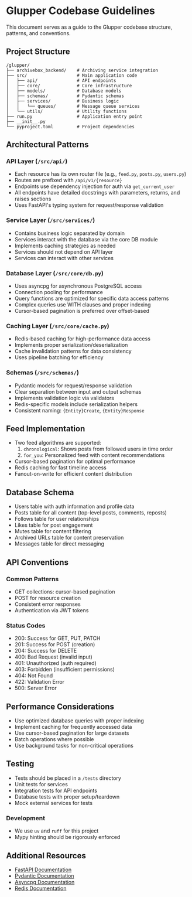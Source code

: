 # Glupper Codebase Guidelines

This document serves as a guide to the Glupper codebase structure, patterns, and conventions.

## Project Structure

```
/glupper/
├── archivebox_backend/    # Archiving service integration
├── src/                   # Main application code
│   ├── api/               # API endpoints
│   ├── core/              # Core infrastructure
│   ├── models/            # Database models
│   ├── schemas/           # Pydantic schemas
│   ├── services/          # Business logic
│   │   └── queues/        # Message queue services
│   └── utils/             # Utility functions
├── run.py                 # Application entry point
├── __init__.py
└── pyproject.toml         # Project dependencies
```

## Architectural Patterns

### API Layer (`/src/api/`)

- Each resource has its own router file (e.g., `feed.py`, `posts.py`, `users.py`)
- Routes are prefixed with `/api/v1/{resource}`
- Endpoints use dependency injection for auth via `get_current_user`
- All endpoints have detailed docstrings with parameters, returns, and raises sections
- Uses FastAPI's typing system for request/response validation

### Service Layer (`/src/services/`)

- Contains business logic separated by domain
- Services interact with the database via the core DB module
- Implements caching strategies as needed
- Services should not depend on API layer
- Services can interact with other services

### Database Layer (`/src/core/db.py`)

- Uses asyncpg for asynchronous PostgreSQL access
- Connection pooling for performance
- Query functions are optimized for specific data access patterns
- Complex queries use WITH clauses and proper indexing
- Cursor-based pagination is preferred over offset-based

### Caching Layer (`/src/core/cache.py`)

- Redis-based caching for high-performance data access
- Implements proper serialization/deserialization
- Cache invalidation patterns for data consistency
- Uses pipeline batching for efficiency

### Schemas (`/src/schemas/`)

- Pydantic models for request/response validation
- Clear separation between input and output schemas
- Implements validation logic via validators
- Redis-specific models include serialization helpers
- Consistent naming: `{Entity}Create`, `{Entity}Response`

## Feed Implementation

- Two feed algorithms are supported:
  1. `chronological`: Shows posts from followed users in time order
  2. `for_you`: Personalized feed with content recommendations
- Cursor-based pagination for optimal performance
- Redis caching for fast timeline access
- Fanout-on-write for efficient content distribution

## Database Schema

- Users table with auth information and profile data
- Posts table for all content (top-level posts, comments, reposts)
- Follows table for user relationships
- Likes table for post engagement
- Mutes table for content filtering
- Archived URLs table for content preservation
- Messages table for direct messaging

## API Conventions

### Common Patterns

- GET collections: cursor-based pagination
- POST for resource creation
- Consistent error responses
- Authentication via JWT tokens

### Status Codes

- 200: Success for GET, PUT, PATCH
- 201: Success for POST (creation)
- 204: Success for DELETE
- 400: Bad Request (invalid input)
- 401: Unauthorized (auth required)
- 403: Forbidden (insufficient permissions)
- 404: Not Found
- 422: Validation Error
- 500: Server Error

## Performance Considerations

- Use optimized database queries with proper indexing
- Implement caching for frequently accessed data
- Use cursor-based pagination for large datasets
- Batch operations where possible
- Use background tasks for non-critical operations

## Testing

- Tests should be placed in a `/tests` directory
- Unit tests for services
- Integration tests for API endpoints
- Database tests with proper setup/teardown
- Mock external services for tests

### Development

- We use `uv` and `ruff` for this project
- Mypy hinting should be rigorously enforced


## Additional Resources

- [FastAPI Documentation](https://fastapi.tiangolo.com/)
- [Pydantic Documentation](https://pydantic-docs.helpmanual.io/)
- [Asyncpg Documentation](https://magicstack.github.io/asyncpg/current/)
- [Redis Documentation](https://redis.io/documentation)
